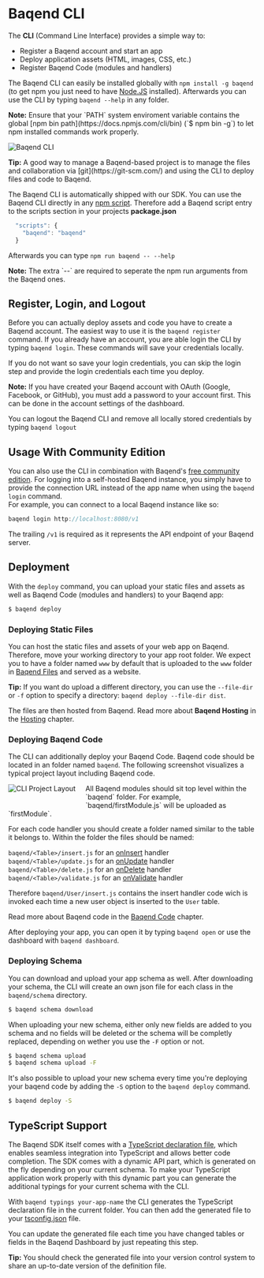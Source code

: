 # Baqend CLI

The **CLI** (Command Line Interface) provides a simple way to:

 - Register a Baqend account and start an app
 - Deploy application assets (HTML, images, CSS, etc.)
 - Register Baqend Code (modules and handlers)

The Baqend CLI can easily be installed globally with `npm install -g baqend` (to get npm you just need to have [Node.JS](https://nodejs.org/en/download/) installed). Afterwards you can use the CLI
by typing `baqend --help` in any folder.

 <div class="note"><strong>Note:</strong> Ensure that your `PATH` system enviroment variable contains the global
 [npm bin path](https://docs.npmjs.com/cli/bin) (`$ npm bin -g`) to let npm installed commands work properly.</div>

![Baqend CLI](cli.png)

 <div class="tip"><strong>Tip:</strong> A good way to manage a Baqend-based project is to manage the files and collaboration via [git](https://git-scm.com/) and using the CLI to deploy files and code to Baqend.</div>

The Baqend CLI is automatically shipped with our SDK. You can use the Baqend CLI directly in any [npm script](https://docs.npmjs.com/misc/scripts).
Therefore add a Baqend script entry to the scripts section in your projects **package.json**

```js
  "scripts": {
    "baqend": "baqend"
  }
```

Afterwards you can type `npm run baqend -- --help`
<div class="note"><strong>Note:</strong> The extra `--` are required to seperate the npm run arguments from the Baqend ones.</div>


## Register, Login, and Logout

Before you can actually deploy assets and code you have to create a Baqend account.
The easiest way to use it is the `baqend register` command.
If you already have an account, you are able login the CLI by typing
`baqend login`.
These commands will save your credentials locally.

If you do not want so save your login credentials, you can skip the login step and provide the login
credentials each time you deploy.

<div class="note">
  <strong>Note:</strong>
  If you have created your Baqend account with OAuth (Google, Facebook, or GitHub), you must add a password to your account first.
  This can be done in the account settings of the dashboard.
</div>

You can logout the Baqend CLI and remove all locally stored credentials by typing `baqend logout`

## Usage With Community Edition

You can also use the CLI in combination with Baqend's [free community edition](https://github.com/Baqend/docker-baqend-ce). For logging into a self-hosted Baqend instance, you simply have to provide the connection URL instead of the app name when using the `baqend login` command.  
For example, you can connect to a local Baqend instance like so:

```js
baqend login http://localhost:8080/v1
```

The trailing `/v1` is required as it represents the API endpoint of your Baqend server. 

## Deployment

With the `deploy` command, you can upload your static files and assets as well as Baqend Code (modules and handlers) to your Baqend app:

```bash
$ baqend deploy
```

### Deploying Static Files
You can host the static files and assets of your web app on Baqend.
Therefore, move your working directory to your app root folder.
We expect you to have a folder named `www` by default that is uploaded to the `www` folder in [Baqend Files](../files) and served as a website.

<div class="tip">
  <strong>Tip:</strong>
  If you want do upload a different directory, you can use the <code>--file-dir</code> or <code>-f</code> option to specify a directory:
  <code>baqend deploy --file-dir dist</code>.
</div>

The files are then hosted from Baqend.
Read more about **Baqend Hosting** in the [Hosting](../hosting) chapter.

### Deploying Baqend Code
The CLI can additionally deploy your Baqend Code. Baqend code should be located in an folder named `baqend`.
The following screenshot visualizes a typical project layout including Baqend code.

 <div class="clearfix">
    <img src="cli-project.png" alt="CLI Project Layout" style="float: left; margin: 0 20px 20px 0">
All Baqend modules should sit top level within the `baqend` folder.
For example, `baqend/firstModule.js` will be uploaded as `firstModule`.

For each code handler you should create a folder named similar to the table
it belongs to. Within the folder the files should be named:

`baqend/<Table>/insert.js` for an [onInsert](../baqend-code#oninsert-and-onupdate) handler <br>
`baqend/<Table>/update.js` for an [onUpdate](../baqend-code#oninsert-and-onupdate) handler <br>
`baqend/<Table>/delete.js` for an [onDelete](../baqend-code#ondelete) handler <br>
`baqend/<Table>/validate.js` for an [onValidate](../baqend-code#onvalidate) handler

Therefore `baqend/User/insert.js` contains the insert handler code wich is invoked each time a new user object is inserted
to the `User` table.

Read more about Baqend code in the [Baqend Code](../baqend-code) chapter.

</div>

After deploying your app, you can open it by typing `baqend open` or use the dashboard with `baqend dashboard`.

### Deploying Schema
You can download and upload your app schema as well. After downloading your schema, the CLI will create an own json file for each class in the `baqend/schema` directory.
```bash
$ baqend schema download
```

When uploading your new schema, either only new fields are added to you schema and no fields will be deleted or the schema will be completly replaced, depending on wether you use the `-F` option or not.
```bash
$ baqend schema upload
$ baqend schema upload -F
```

It's also possible to upload your new schema every time you're deploying your baqend code by adding the `-S` option to the `baqend deploy` command.
```bash
$ baqend deploy -S
```

## TypeScript Support

The Baqend SDK itself comes with a [TypeScript declaration file](https://www.typescriptlang.org/docs/handbook/declaration-files/introduction.html),
which enables seamless integration into TypeScript and allows better code completion.
The SDK comes with a dynamic API part, which is generated on the fly depending on your current schema.
To make your TypeScript application work properly with this dynamic part you can generate the additional typings for your
current schema with the CLI.

With `baqend typings your-app-name` the CLI generates the TypeScript declaration file in the current folder.
You can then add the generated file to your [tsconfig.json](https://www.typescriptlang.org/docs/handbook/tsconfig-json.html) file.

You can update the generated file each time you have changed tables or fields in the Baqend Dashboard by just repeating this step.

 <div class="tip"><strong>Tip:</strong> You should check the generated file into your version control system to
 share an up-to-date version of the definition file.</div>
